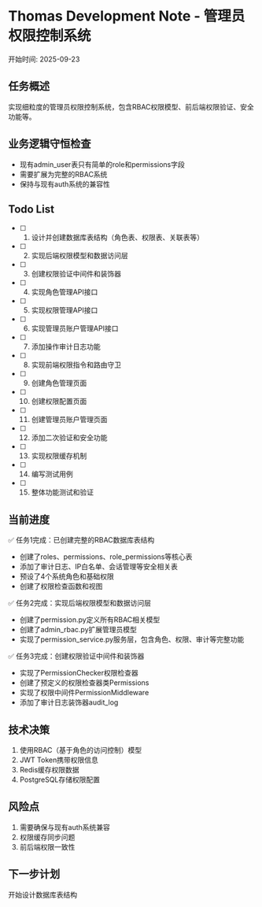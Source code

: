 # Thomas Development Note - 管理员权限控制系统
开始时间: 2025-09-23

## 任务概述
实现细粒度的管理员权限控制系统，包含RBAC权限模型、前后端权限验证、安全功能等。

## 业务逻辑守恒检查
- 现有admin_user表只有简单的role和permissions字段
- 需要扩展为完整的RBAC系统
- 保持与现有auth系统的兼容性

## Todo List
- [ ] 1. 设计并创建数据库表结构（角色表、权限表、关联表等）
- [ ] 2. 实现后端权限模型和数据访问层
- [ ] 3. 创建权限验证中间件和装饰器
- [ ] 4. 实现角色管理API接口
- [ ] 5. 实现权限管理API接口
- [ ] 6. 实现管理员账户管理API接口
- [ ] 7. 添加操作审计日志功能
- [ ] 8. 实现前端权限指令和路由守卫
- [ ] 9. 创建角色管理页面
- [ ] 10. 创建权限配置页面
- [ ] 11. 创建管理员账户管理页面
- [ ] 12. 添加二次验证和安全功能
- [ ] 13. 实现权限缓存机制
- [ ] 14. 编写测试用例
- [ ] 15. 整体功能测试和验证

## 当前进度
✅ 任务1完成：已创建完整的RBAC数据库表结构
- 创建了roles、permissions、role_permissions等核心表
- 添加了审计日志、IP白名单、会话管理等安全相关表
- 预设了4个系统角色和基础权限
- 创建了权限检查函数和视图

✅ 任务2完成：实现后端权限模型和数据访问层
- 创建了permission.py定义所有RBAC相关模型
- 创建了admin_rbac.py扩展管理员模型
- 实现了permission_service.py服务层，包含角色、权限、审计等完整功能

✅ 任务3完成：创建权限验证中间件和装饰器
- 实现了PermissionChecker权限检查器
- 创建了预定义的权限检查器类Permissions
- 实现了权限中间件PermissionMiddleware
- 添加了审计日志装饰器audit_log

## 技术决策
1. 使用RBAC（基于角色的访问控制）模型
2. JWT Token携带权限信息
3. Redis缓存权限数据
4. PostgreSQL存储权限配置

## 风险点
1. 需要确保与现有auth系统兼容
2. 权限缓存同步问题
3. 前后端权限一致性

## 下一步计划
开始设计数据库表结构